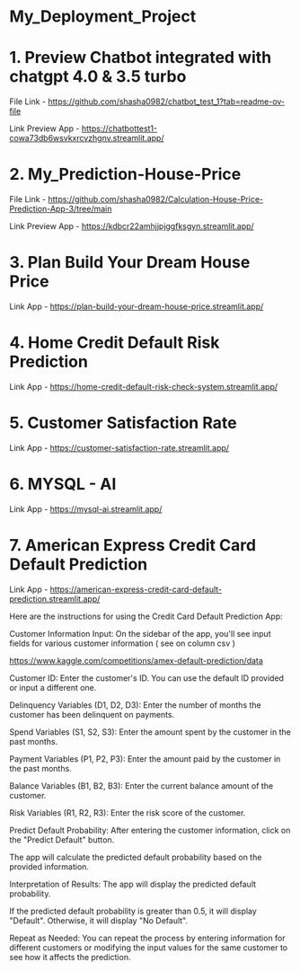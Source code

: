 # My_Deployment_Project


# 1. Preview Chatbot integrated with chatgpt 4.0 & 3.5 turbo 

File Link - https://github.com/shasha0982/chatbot_test_1?tab=readme-ov-file

Link Preview App - https://chatbottest1-cowa73db6wsvkxrcvzhgnv.streamlit.app/



# 2. My_Prediction-House-Price

File Link - https://github.com/shasha0982/Calculation-House-Price-Prediction-App-3/tree/main

Link Preview App - https://kdbcr22amhjjpjggfksgyn.streamlit.app/



# 3. Plan Build Your Dream House Price

Link App - https://plan-build-your-dream-house-price.streamlit.app/


# 4. Home Credit Default Risk Prediction

Link App - https://home-credit-default-risk-check-system.streamlit.app/


# 5. Customer Satisfaction Rate

Link App - https://customer-satisfaction-rate.streamlit.app/



# 6. MYSQL - AI


Link App - https://mysql-ai.streamlit.app/



# 7. American Express Credit Card Default Prediction


Link App - https://american-express-credit-card-default-prediction.streamlit.app/



Here are the instructions for using the Credit Card Default Prediction App:

Customer Information Input: On the sidebar of the app, you'll see input fields for various customer information ( see on column csv )

https://www.kaggle.com/competitions/amex-default-prediction/data

Customer ID: Enter the customer's ID. You can use the default ID provided or input a different one.

Delinquency Variables (D1, D2, D3): Enter the number of months the customer has been delinquent on payments.

Spend Variables (S1, S2, S3): Enter the amount spent by the customer in the past months.

Payment Variables (P1, P2, P3): Enter the amount paid by the customer in the past months.

Balance Variables (B1, B2, B3): Enter the current balance amount of the customer.

Risk Variables (R1, R2, R3): Enter the risk score of the customer.

Predict Default Probability: After entering the customer information, click on the "Predict Default" button.

The app will calculate the predicted default probability based on the provided information.

Interpretation of Results: The app will display the predicted default probability.

If the predicted default probability is greater than 0.5, it will display "Default". Otherwise, it will display "No Default".

Repeat as Needed: You can repeat the process by entering information for different customers or modifying the input values for the same customer to see how it affects the prediction.

